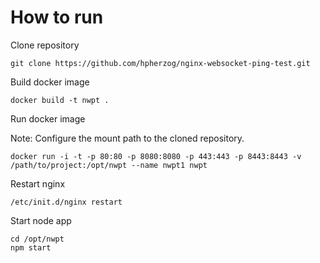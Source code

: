 How to run
==========

Clone repository

    git clone https://github.com/hpherzog/nginx-websocket-ping-test.git
    
Build docker image
    
    docker build -t nwpt .

Run docker image

Note: Configure the mount path to the cloned repository.

    docker run -i -t -p 80:80 -p 8080:8080 -p 443:443 -p 8443:8443 -v /path/to/project:/opt/nwpt --name nwpt1 nwpt
    
Restart nginx
    
    /etc/init.d/nginx restart
    
Start node app

    cd /opt/nwpt
    npm start

    